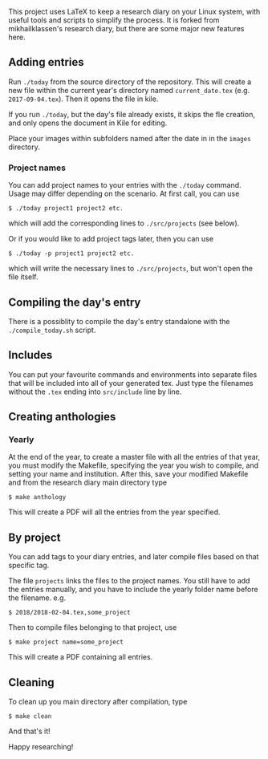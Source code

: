 This project uses LaTeX to keep a research diary on your Linux system, with useful tools and scripts to simplify the process. It is forked from mikhailklassen's research diary, but there are some major new features here.

## Adding entries

Run `./today` from the source directory of the repository. This will create a new file within the current year's directory named `current_date.tex` (e.g. `2017-09-04.tex`). Then it opens the file in kile.

If you run `./today`, but the day's file already exists, it skips the fle creation, and only opens the document in Kile for editing.

Place your images within subfolders named after the date in in the `images` directory.

### Project names

You can add project names to your entries with the `./today` command. Usage may differ depending on the scenario. At first call, you can use

	$ ./today project1 project2 etc.
	
which will add the corresponding lines to `./src/projects` (see below).

Or if you would like to add project tags later, then you can use

	$ ./today -p project1 project2 etc.
	
which will write the necessary lines to `./src/projects`, but won't open the file itself.

## Compiling the day's entry

There is a possiblity to compile the day's entry standalone with the `./compile_today.sh` script.

## Includes

You can put your favourite commands and environments into separate files that will be included into all of your generated tex. Just type the filenames without the `.tex` ending into `src/include` line by line.

## Creating anthologies

### Yearly

At the end of the year, to create a master file with all the entries of that year, you must modify the Makefile, specifying the year you wish to compile, and setting your name and institution. After this, save your modified Makefile and from the research diary main directory type

	$ make anthology

This will create a PDF will all the entries from the year specified. 


## By project

You can add tags to your diary entries, and later compile files based on that specific tag.

The file `projects` links the files to the project names. You still have to add the entries manually, and you have to include the yearly folder name before the filename. e.g.

	$ 2018/2018-02-04.tex,some_project

Then to compile files belonging to that project, use

	$ make project name=some_project

This will create a PDF containing all entries.

## Cleaning

To clean up you main directory after compilation, type

	$ make clean

And that's it!

Happy researching!

